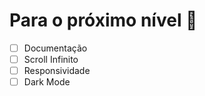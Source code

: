 # Para o próximo nível 🚀

  - [ ] Documentação
  - [ ] Scroll Infinito
  - [ ] Responsividade
  - [ ] Dark Mode